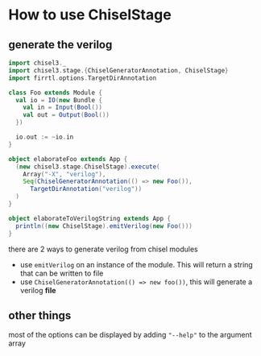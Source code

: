 # How to use ChiselStage

## generate the verilog
```scala
import chisel3._
import chisel3.stage.{ChiselGeneratorAnnotation, ChiselStage}
import firrtl.options.TargetDirAnnotation

class Foo extends Module {
  val io = IO(new Bundle {
    val in = Input(Bool())
    val out = Output(Bool())
  })

  io.out := ~io.in
}

object elaborateFoo extends App {
  (new chisel3.stage.ChiselStage).execute(
    Array("-X", "verilog"),
    Seq(ChiselGeneratorAnnotation(() => new Foo()),
      TargetDirAnnotation("verilog"))
  )
}

object elaborateToVerilogString extends App {
  println((new ChiselStage).emitVerilog(new Foo()))
}
```
 there are 2 ways to generate verilog from chisel modules
 - use `emitVerilog` on an instance of the module. This will return a string that can be written to file
 - use `ChiselGeneratorAnnotation(() => new foo())`, this will generate a verilog **file**
 
 ## other things
 most of the options can be displayed by adding `"--help"` to the argument array
